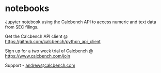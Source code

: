 # notebooks
Jupyter notebook using the Calcbench API to access numeric and text data from SEC filings.

Get the Calcbench API client @ https://github.com/calcbench/python_api_client

Sign up for a two week trial of Calcbench @ https://www.calcbench.com/join

Support - andrew@calcbench.com